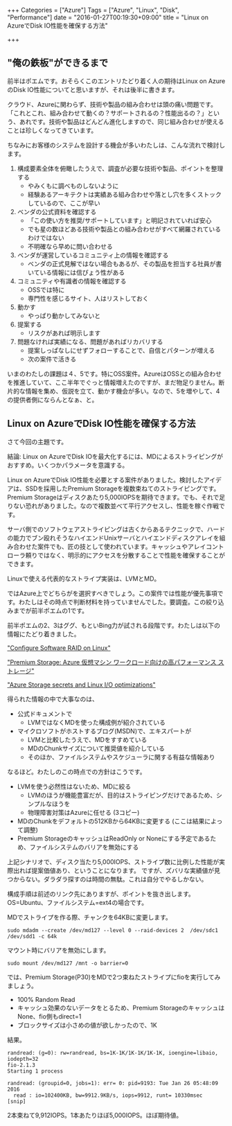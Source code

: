 +++
Categories = ["Azure"]
Tags = ["Azure", "Linux", "Disk", "Performance"]
date = "2016-01-27T00:19:30+09:00"
title = "Linux on AzureでDisk IO性能を確保する方法"

+++

## "俺の鉄板"ができるまで
前半はポエムです。おそらくこのエントリたどり着く人の期待はLinux on AzureのDisk IO性能についてと思いますが、それは後半に書きます。

クラウド、Azureに関わらず、技術や製品の組み合わせは頭の痛い問題です。「これとこれ、組み合わせて動くの？サポートされるの？性能出るの？」という、あれです。技術や製品はどんどん進化しますので、同じ組み合わせが使えることは珍しくなってきています。

ちなみにお客様のシステムを設計する機会が多いわたしは、こんな流れで検討します。

1. 構成要素全体を俯瞰したうえで、調査が必要な技術や製品、ポイントを整理する
    * やみくもに調べものしないように
    * 経験あるアーキテクトは実績ある組み合わせや落とし穴を多くストックしているので、ここが早い
2. ベンダの公式資料を確認する
    * 「この使い方を推奨/サポートしています」と明記されていれば安心
    * でも星の数ほどある技術や製品との組み合わせがすべて網羅されているわけではない
    * 不明確なら早めに問い合わせる
3. ベンダが運営しているコミュニティ上の情報を確認する
    * ベンダの正式見解ではない場合もあるが、その製品を担当する社員が書いている情報には信ぴょう性がある
4. コミュニティや有識者の情報を確認する
    * OSSでは特に
    * 専門性を感じるサイト、人はリストしておく
5. 動かす
    * やっぱり動かしてみないと
6. 提案する
    * リスクがあれば明示します
7. 問題なければ実績になる、問題があればリカバリする
    * 提案しっぱなしにせずフォローすることで、自信とパターンが増える
    * 次の案件で活きる
    
いまのわたしの課題は４、5です。特にOSS案件。AzureはOSSとの組み合わせを推進していて、ここ半年でぐっと情報増えたのですが、まだ物足りません。断片的な情報を集め、仮説を立て、動かす機会が多い。なので、5を増やして、4の提供者側にならんとなぁ、と。

## Linux on AzureでDisk IO性能を確保する方法
さて今回の主題です。

結論: Linux on AzureでDisk IOを最大化するには、MDによるストライピングがおすすめ。いくつかパラメータを意識する。

Linux on AzureでDisk IO性能を必要とする案件がありました。検討したアイデアは、SSDを採用したPremium Storageを複数束ねてのストライピングです。Premium Storageはディスクあたり5,000IOPSを期待できます。でも、それで足りない恐れがありました。なので複数並べて平行アクセスし、性能を稼ぐ作戦です。

サーバ側でのソフトウェアストライピングは古くからあるテクニックで、ハードの能力でブン殴れそうなハイエンドUnixサーバとハイエンドディスクアレイを組み合わせた案件でも、匠の技として使われています。キャッシュやアレイコントローラ頼りではなく、明示的にアクセスを分散することで性能を確保することができます。

Linuxで使える代表的なストライプ実装は、LVMとMD。

ではAzure上でどちらがを選択すべきでしょう。この案件では性能が優先事項です。わたしはその時点で判断材料を持っていませんでした。要調査。この絞り込みまでが前半ポエムの1です。

前半ポエムの2、3はググ、もといBing力が試される段階です。わたしは以下の情報にたどり着きました。

["Configure Software RAID on Linux"](https://azure.microsoft.com/en-us/documentation/articles/virtual-machines-linux-configure-raid/)

["Premium Storage: Azure 仮想マシン ワークロード向けの高パフォーマンス ストレージ"](https://azure.microsoft.com/ja-jp/documentation/articles/storage-premium-storage-preview-portal/)

["Azure Storage secrets and Linux I/O optimizations"](http://blogs.msdn.com/b/igorpag/archive/2014/10/23/azure-storage-secrets-and-linux-i-o-optimizations.aspx)

得られた情報の中で大事なのは、

* 公式ドキュメントで
    * LVMではなくMDを使った構成例が紹介されている
* マイクロソフトがホストするブログ(MSDN)で、エキスパートが
    * LVMと比較したうえで、MDをすすめている
    * MDのChunkサイズについて推奨値を紹介している
    * そのほか、ファイルシステムやスケジューラに関する有益な情報あり

なるほど。わたしのこの時点での方針はこうです。

* LVMを使う必然性はないため、MDに絞る
    * LVMのほうが機能豊富だが、目的はストライピングだけであるため、シンプルなほうを
    * 物理障害対策はAzureに任せる (3コピー)
* MDのChunkをデフォルトの512KBから64KBに変更する (ここは結果によって調整)
* Premium StorageのキャッシュはReadOnly or Noneにする予定であるため、ファイルシステムのバリアを無効にする

上記シナリオで、ディスク当たり5,000IOPS、ストライプ数に比例した性能が実際出れば提案価値あり、ということになります。
ですが、ズバリな実績値が見つからない。ダラダラ探すのは時間の無駄。これは自分でやるしかない。

構成手順は前述のリンク先にありますが、ポイントを抜き出します。OS=Ubuntu、ファイルシステム=ext4の場合です。

MDでストライプを作る際、チャンクを64KBに変更します。

    sudo mdadm --create /dev/md127 --level 0 --raid-devices 2  /dev/sdc1 /dev/sdd1 -c 64k
    
マウント時にバリアを無効にします。
 
    sudo mount /dev/md127 /mnt -o barrier=0
    
では、Premium Storage(P30)をMDで2つ束ねたストライプにfioを実行してみましょう。

* 100% Random Read
* キャッシュ効果のないデータをとるため、Premium StorageのキャッシュはNone、fio側もdirect=1
* ブロックサイズは小さめの値が欲しかったので、1K

結果。

    randread: (g=0): rw=randread, bs=1K-1K/1K-1K/1K-1K, ioengine=libaio, iodepth=32
    fio-2.1.3
    Starting 1 process

    randread: (groupid=0, jobs=1): err= 0: pid=9193: Tue Jan 26 05:48:09 2016
      read : io=102400KB, bw=9912.9KB/s, iops=9912, runt= 10330msec
    [snip]

2本束ねて9,912IOPS。1本あたりほぼ5,000IOPS。ほぼ期待値。